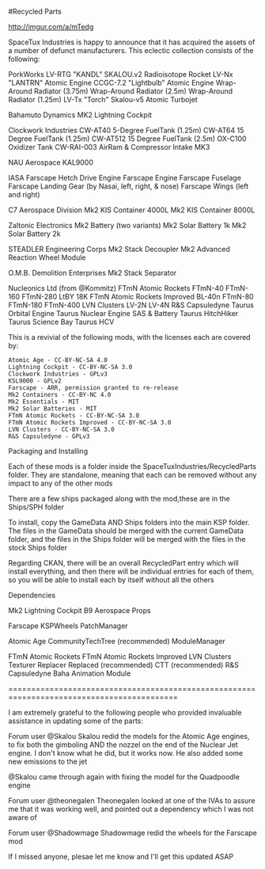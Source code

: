 #Recycled Parts

http://imgur.com/a/mTedg

SpaceTux Industries is happy to announce that it has acquired the assets of a number of defunct manufacturers.  This eclectic collection consists of the 
following:

PorkWorks
	LV-RTG "KANDL" SKALOU.v2 Radioisotope Rocket
	LV-Nx "LANTRN" Atomic Engine
	CCGC-7.2 "Lightbulb" Atomic Engine
	Wrap-Around Radiator (3.75m)
	Wrap-Around Radiator (2.5m)
	Wrap-Around Radiator (1.25m)
	LV-Tx "Torch" Skalou-v5 Atomic Turbojet

Bahamuto Dynamics
	MK2 Lightning Cockpit

Clockwork Industries
	CW-AT40 5-Degree FuelTank (1.25m)
	CW-AT64 15 Degree FuelTank (1.25m)
	CW-AT512 15 Degree FuelTank (2.5m)
	OX-C100 Oxidizer Tank
	CW-RAI-003 AirRam & Compressor Intake MK3

NAU Aerospace
	KAL9000

IASA
	Farscape Hetch Drive Engine
	Farscape Engine
	Farscape Fuselage
	Farscape Landing Gear (by Nasai, left, right, & nose)
	Farscape Wings (left and right)

C7 Aerospace Division
	Mk2 KIS Container 4000L
	Mk2 KIS Container 8000L

Zaltonic Electronics
	Mk2 Battery (two variants)
	Mk2 Solar Battery 1k
	Mk2 Solar Battery 2k

STEADLER Engineering Corps
	Mk2 Stack Decoupler
	Mk2 Advanced Reaction Wheel Module
	
O.M.B. Demolition Enterprises
	Mk2 Stack Separator

Nucleonics Ltd (from @Kommitz)
	FTmN Atomic Rockets
		FTmN-40
		FTmN-160
		FTmN-280
		LtBY 18K
	FTmN Atomic Rockets Improved
		BL-40n
		FTmN-80
		FTmN-180
		FTmN-400
	LVN Clusters
		LV-2N
		LV-4N
	R&S Capsuledyne
		Taurus Orbital Engine
		Taurus Nuclear Engine
		SAS & Battery 
		Taurus HitchHiker
		Taurus Science Bay
		Taurus HCV


This is a revivial of the following mods, with the licenses each are covered by:

	Atomic Age - CC-BY-NC-SA 4.0
	Lightning Cockpit - CC-BY-NC-SA 3.0
	Clockwork Industries - GPLv3
	KSL9000 - GPLv2
	Farscape - ARR, permission granted to re-release
	Mk2 Containers - CC-BY-NC 4.0
	Mk2 Essentials - MIT
	Mk2 Solar Batteries - MIT
	FTmN Atomic Rockets - CC-BY-NC-SA 3.0
	FTmN Atomic Rockets Improved - CC-BY-NC-SA 3.0
	LVN Clusters - CC-BY-NC-SA 3.0
	R&S Capsuledyne - GPLv3




Packaging and Installing

Each of these mods is a folder inside the SpaceTuxIndustries/RecycledParts folder.  They are standalone, meaning that each can be removed without any impact to any of the other mods

There are a few ships packaged along with the mod,these are in the Ships/SPH folder

To install, copy the GameData AND Ships folders into the main KSP folder.  The files in the GameData should be merged with the current GameData folder, and the files in the Ships folder will be merged with the files in the stock Ships folder

Regarding CKAN, there will be an overall RecycledPart entry which will install everything, and then there will be individual entries for each of them, so you will be able to install each by itself without all the others


Dependencies

Mk2 Lightning Cockpit
	B9 Aerospace Props

Farscape
	KSPWheels
	PatchManager

Atomic Age
	CommunityTechTree (recommended)
	ModuleManager

FTmN Atomic Rockets
FTmN Atomic Rockets Improved
LVN Clusters
	Texturer Replacer Replaced (recommended)
	CTT (recommended)
R&S Capsuledyne
	Baha Animation Module


===========================================================================================

I am extremely grateful to the following people who provided invaluable assistance in updating some of the parts:

Forum user @Skalou
	Skalou redid the models for the Atomic Age engines, to fix both the gimboling AND the nozzel on
	the end of the Nuclear Jet engine.  I don't know what he did, but it works now.  He also added some new emissions to the jet

@Skalou came through again with fixing the model for the Quadpoodle engine 

Forum user @theonegalen
	Theonegalen looked at one of the IVAs to assure me that it was working well, and pointed out a dependency which I was not aware of

Forum user @Shadowmage
	Shadowmage redid the wheels for the Farscape mod

If I missed anyone, plesae let me know and I'll get this updated ASAP



